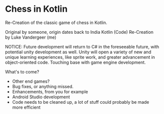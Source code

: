 # Chess in Kotlin
 Re-Creation of the classic game of chess in Kotlin.

 Original by someone, origin dates back to India
 Kotlin (Code) Re-Creation by Luke Vandergeer (me)

NOTICE:
Future development will return to C# in the foreseeable future, with potential unity development as well. 
Unity will open a variety of new and unique learning experiences, like sprite work, 
and greater advancement in object-oriented code. Touching base with game engine development.

What's to come?
- Other end games?
- Bug fixes, or anything missed.
- Enhancements, from you for example
- Android Studio development
- Code needs to be cleaned up, a lot of stuff could probably be made more efficient


